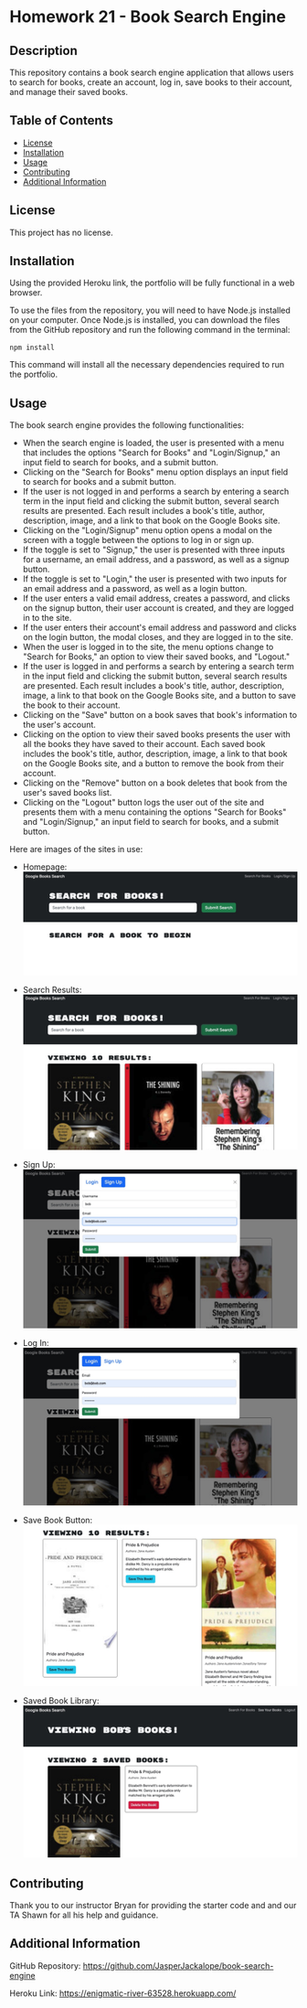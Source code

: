 # Homework 21 - Book Search Engine

## Description

This repository contains a book search engine application that allows users to search for books, create an account, log in, save books to their account, and manage their saved books.

## Table of Contents

- [License](#license)
- [Installation](#installation)
- [Usage](#usage)
- [Contributing](#contributing)
- [Additional Information](#additional-information)

## License

This project has no license.

## Installation

Using the provided Heroku link, the portfolio will be fully functional in a web browser.

To use the files from the repository, you will need to have Node.js installed on your computer. Once Node.js is installed, you can download the files from the GitHub repository and run the following command in the terminal:

```
npm install
```

This command will install all the necessary dependencies required to run the portfolio. 

## Usage

The book search engine provides the following functionalities:

- When the search engine is loaded, the user is presented with a menu that includes the options "Search for Books" and "Login/Signup," an input field to search for books, and a submit button.
- Clicking on the "Search for Books" menu option displays an input field to search for books and a submit button.
- If the user is not logged in and performs a search by entering a search term in the input field and clicking the submit button, several search results are presented. Each result includes a book's title, author, description, image, and a link to that book on the Google Books site.
- Clicking on the "Login/Signup" menu option opens a modal on the screen with a toggle between the options to log in or sign up.
- If the toggle is set to "Signup," the user is presented with three inputs for a username, an email address, and a password, as well as a signup button.
- If the toggle is set to "Login," the user is presented with two inputs for an email address and a password, as well as a login button.
- If the user enters a valid email address, creates a password, and clicks on the signup button, their user account is created, and they are logged in to the site.
- If the user enters their account's email address and password and clicks on the login button, the modal closes, and they are logged in to the site.
- When the user is logged in to the site, the menu options change to "Search for Books," an option to view their saved books, and "Logout."
- If the user is logged in and performs a search by entering a search term in the input field and clicking the submit button, several search results are presented. Each result includes a book's title, author, description, image, a link to that book on the Google Books site, and a button to save the book to their account.
- Clicking on the "Save" button on a book saves that book's information to the user's account.
- Clicking on the option to view their saved books presents the user with all the books they have saved to their account. Each saved book includes the book's title, author, description, image, a link to that book on the Google Books site, and a button to remove the book from their account.
- Clicking on the "Remove" button on a book deletes that book from the user's saved books list.
- Clicking on the "Logout" button logs the user out of the site and presents them with a menu containing the options "Search for Books" and "Login/Signup," an input field to search for books, and a submit button.

Here are images of the sites in use:

- Homepage:
![Alt Text](./images/1.jpg)

- Search Results:
![Alt Text](./images/2.jpg)

- Sign Up:
![Alt Text](./images/3.jpg)

- Log In:
![Alt Text](./images/4.jpg)

- Save Book Button:
![Alt Text](./images/5.jpg)

- Saved Book Library:
![Alt Text](./images/6.jpg)


## Contributing

Thank you to our instructor Bryan for providing the starter code and and our TA Shawn for all his help and guidance.

## Additional Information

GitHub Repository: https://github.com/JasperJackalope/book-search-engine

Heroku Link: https://enigmatic-river-63528.herokuapp.com/